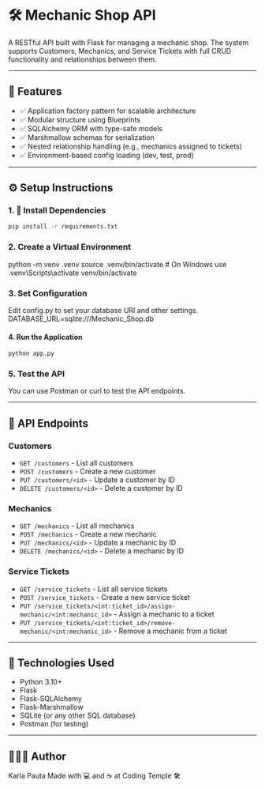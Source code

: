 # 🛠️ Mechanic Shop API

A RESTful API built with Flask for managing a mechanic shop. The system supports Customers, Mechanics, and Service Tickets with full CRUD functionality and relationships between them.

---

## 🚀 Features

- ✅ Application factory pattern for scalable architecture
- ✅ Modular structure using Blueprints
- ✅ SQLAlchemy ORM with type-safe models
- ✅ Marshmallow schemas for serialization
- ✅ Nested relationship handling (e.g., mechanics assigned to tickets)
- ✅ Environment-based config loading (dev, test, prod)

---

## ⚙️ Setup Instructions

### 1. 🔧 Install Dependencies

```bash
pip install -r requirements.txt
```
### 2. Create a Virtual Environment
python -m venv .venv
source .venv/bin/activate # On Windows use .venv\Scripts\activate
venv/bin/activate


### 3. Set Configuration
Edit config.py to set your database URI and other settings.
DATABASE_URL=sqlite:///Mechanic_Shop.db


#### 4. Run the Application
```bash
python app.py
```
### 5. Test the API
You can use Postman or curl to test the API endpoints.

---
## 📜 API Endpoints
### Customers
- `GET /customers` - List all customers
- `POST /customers` - Create a new customer
- `PUT /customers/<id>` - Update a customer by ID
- `DELETE /customers/<id>` - Delete a customer by ID
### Mechanics
- `GET /mechanics` - List all mechanics
- `POST /mechanics` - Create a new mechanic
- `PUT /mechanics/<id>` - Update a mechanic by ID
- `DELETE /mechanics/<id>` - Delete a mechanic by ID
### Service Tickets
- `GET /service_tickets` - List all service tickets
- `POST /service_tickets` - Create a new service ticket
- `PUT /service_tickets/<int:ticket_id>/assign-mechanic/<int:mechanic_id>` - Assign a mechanic to a ticket
- `PUT /service_tickets/<int:ticket_id>/remove-mechanic/<int:mechanic_id>` - Remove a mechanic from a ticket


---
## 🧪 Technologies Used
- Python 3.10+
- Flask
- Flask-SQLAlchemy
- Flask-Marshmallow
- SQLite (or any other SQL database)
- Postman (for testing)

---
## 👩🏽‍💻 Author
Karla Pauta
Made with 💻 and ☕ at Coding Temple 🛠️

